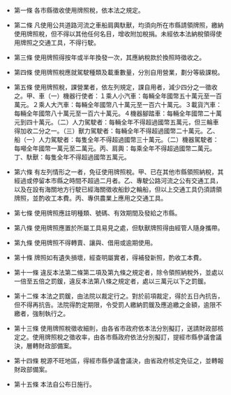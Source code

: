 * 第一條 各市縣徵收使用牌照稅，依本法之規定。

* 第二條 凡使用公共道路河流之車船肩輿馱獸，均須向所在市縣請領牌照，繳納使用牌照稅，但不得以其他任何名目，增收附加稅捐。未經依本法納稅領得使用牌照之交通工具，不得行駛。

* 第三條 使用牌照得按年或半年換發一次，其應納稅款於換照時徵收之。

* 第四條 使用牌照稅應就駕駛種類及載重數量，分別自用營業，劃分等級課稅。

* 第五條 使用牌照稅，課營業者，依左列規定，課自用者，減少四分之一徵收之。甲、車（一）機器行使者：１乘人小汽車：每輛全年國幣五十萬元至一百萬元。２乘人大汽車：每輛全年國幣八十萬元至一百六十萬元。３載貨汽車：每輛全年國幣八十萬元至一百六十萬元。４機器腳踏車：每輛全年國幣二十萬元到四十萬元。（二）人力駕駛者：每輛全年不得超過國幣五萬元，但三輪車得加收二分之一。（三）獸力駕駛者：每輛全年不得超過國幣二十萬元。乙、船（一）人力駕駛者：每隻全年不得超過國幣三十萬元。（二）機器駕駛者：每噸全年國幣一萬元至二萬元。丙、肩輿：每乘全年不得超過國幣二萬元。丁、馱獸：每隻全年不得超過國幣五萬元。

* 第六條 有左列情形之一者，免征使用牌照稅。甲、已在其他市縣領照納稅，其經過或停留本市縣之時間不超過二月者。乙、專駛公路河流之公有交通工具，以及在設有海關地方行駛已經海關徵收船鈔之輪船，但以上交通工具仍須請領牌照，並酌收工本費。丙、專供農業上應用之交通工具。

* 第七條 使用牌照應註明種類、號碼、有效期間及發給之市縣。

* 第八條 使用牌照應置於所屬工具易見之處，但馱獸牌照得由經管人隨身攜帶。

* 第九條 使用牌照不得轉賣、讓與、借用或逾期使用。

* 第十條 牌照如有遺失損壞，經查明屬實者，得補發新照，酌收工本費。

* 第十一條 違反本法第二條第二項及第九條之規定者，除令領照納稅外，並處以一倍至五倍之罰鍰，違反本法第八條之規定者，處以三萬元以下之罰鍰。

* 第十二條 本法之罰鍰，由法院以裁定行之。對於前項裁定，得於五日內抗告，但不得再抗告。法院得酌定期限，令受罰人繳納罰鍰及應追繳之金額，逾限不繳者，強制執行之。

* 第十三條 使用牌照稅徵收細則，由各省市政府依本法分別擬訂，送請財政部核定之。使用牌照稅之徵收率，由各市縣政府依法分別擬訂，提經市縣參議會議決，層轉財政部備案。

* 第十四條 稅源不旺地區，得經市縣參議會議決，由省政府核定免征之，並轉報財政部備案。

* 第十五條 本法自公布日施行。

